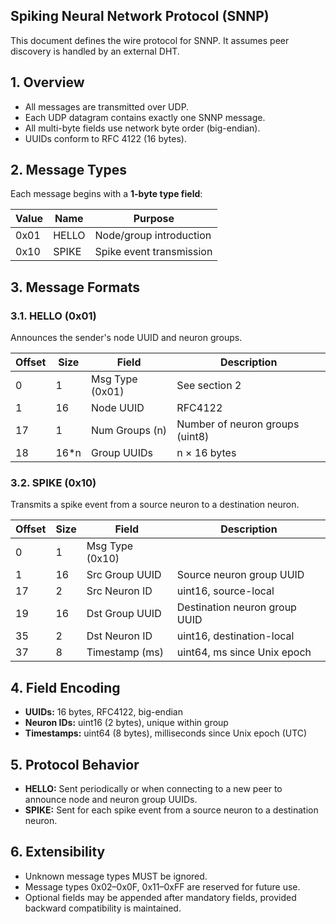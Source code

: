 ## Spiking Neural Network Protocol (SNNP)

This document defines the wire protocol for SNNP. It assumes peer discovery is handled by an external DHT.

## 1. Overview

- All messages are transmitted over UDP.
- Each UDP datagram contains exactly one SNNP message.
- All multi-byte fields use network byte order (big-endian).
- UUIDs conform to RFC 4122 (16 bytes).

## 2. Message Types

Each message begins with a **1-byte type field**:

| Value | Name   | Purpose                        |
|-------|--------|--------------------------------|
| 0x01  | HELLO  | Node/group introduction        |
| 0x10  | SPIKE  | Spike event transmission       |

## 3. Message Formats

### 3.1. HELLO (0x01)

Announces the sender's node UUID and neuron groups.

| Offset | Size | Field            | Description                    |
|--------|------|------------------|--------------------------------|
| 0      | 1    | Msg Type (0x01)  | See section 2                  |
| 1      | 16   | Node UUID        | RFC4122                        |
| 17     | 1    | Num Groups (n)   | Number of neuron groups (uint8)|
| 18     | 16*n | Group UUIDs      | n × 16 bytes                   |

### 3.2. SPIKE (0x10)

Transmits a spike event from a source neuron to a destination neuron.

| Offset | Size | Field                | Description                      |
|--------|------|----------------------|----------------------------------|
| 0      | 1    | Msg Type (0x10)      |                                  |
| 1      | 16   | Src Group UUID       | Source neuron group UUID         |
| 17     | 2    | Src Neuron ID        | uint16, source-local             |
| 19     | 16   | Dst Group UUID       | Destination neuron group UUID    |
| 35     | 2    | Dst Neuron ID        | uint16, destination-local        |
| 37     | 8    | Timestamp (ms)       | uint64, ms since Unix epoch      |

## 4. Field Encoding

- **UUIDs:** 16 bytes, RFC4122, big-endian
- **Neuron IDs:** uint16 (2 bytes), unique within group
- **Timestamps:** uint64 (8 bytes), milliseconds since Unix epoch (UTC)

## 5. Protocol Behavior

- **HELLO:** Sent periodically or when connecting to a new peer to announce node and neuron group UUIDs.
- **SPIKE:** Sent for each spike event from a source neuron to a destination neuron.

## 6. Extensibility

- Unknown message types MUST be ignored.
- Message types 0x02–0x0F, 0x11–0xFF are reserved for future use.
- Optional fields may be appended after mandatory fields, provided backward compatibility is maintained.

